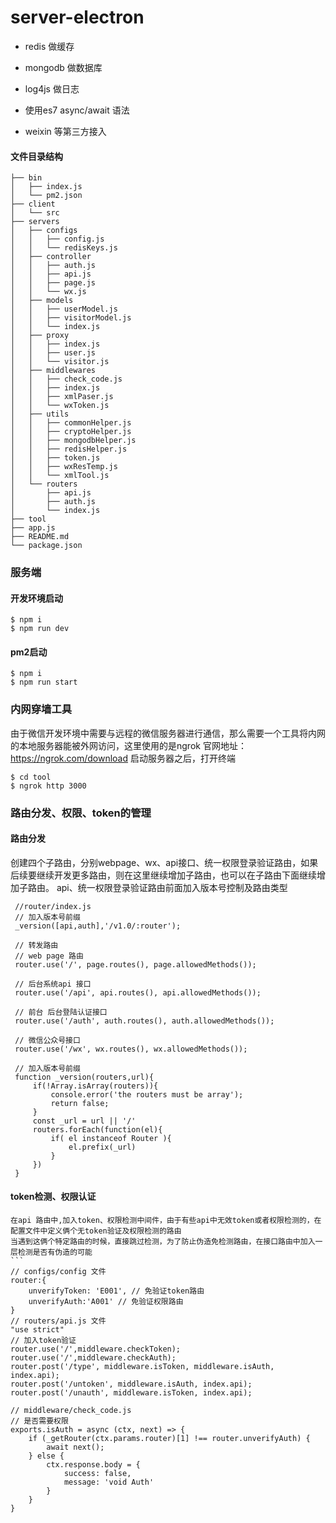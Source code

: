 # server-electron

* redis 做缓存 

* mongodb 做数据库

* log4js 做日志

* 使用es7 async/await 语法

*  weixin 等第三方接入
#### 文件目录结构
```
├── bin
│   ├── index.js
│   └── pm2.json
├── client
│   └── src
├── servers
│   ├── configs
│   │   ├── config.js
│   │   └── redisKeys.js
│   ├── controller
│   │   ├── auth.js
│   │   ├── api.js
│   │   ├── page.js
│   │   └── wx.js
│   ├── models
│   │   ├── userModel.js
│   │   ├── visitorModel.js
│   │   └── index.js
│   ├── proxy
│   │   ├── index.js
│   │   ├── user.js
│   │   └── visitor.js
│   ├── middlewares
│   │   ├── check_code.js
│   │   ├── index.js
│   │   ├── xmlPaser.js
│   │   └── wxToken.js
│   ├── utils
│   │   ├── commonHelper.js
│   │   ├── cryptoHelper.js
│   │   ├── mongodbHelper.js
│   │   ├── redisHelper.js
│   │   ├── token.js
│   │   ├── wxResTemp.js
│   │   └── xmlTool.js
│   └── routers
│       ├── api.js
│       ├── auth.js
│       └── index.js
├── tool
├── app.js
├── README.md
└── package.json
```
### 服务端
#### 开发环境启动
```
$ npm i
$ npm run dev
```
#### pm2启动
```
$ npm i
$ npm run start
```
### 内网穿墙工具
   由于微信开发环境中需要与远程的微信服务器进行通信，那么需要一个工具将内网的本地服务器能被外网访问，这里使用的是ngrok 
   官网地址：https://ngrok.com/download
   启动服务器之后，打开终端
   ```
   $ cd tool
   $ ngrok http 3000 
   ```
### 路由分发、权限、token的管理
#### 路由分发    
   创建四个子路由，分别webpage、wx、api接口、统一权限登录验证路由，如果后续要继续开发更多路由，则在这里继续增加子路由，也可以在子路由下面继续增加子路由。
   api、统一权限登录验证路由前面加入版本号控制及路由类型
   ```
    //router/index.js
    // 加入版本号前缀
    _version([api,auth],'/v1.0/:router');

    // 转发路由
    // web page 路由
    router.use('/', page.routes(), page.allowedMethods());

    // 后台系统api 接口
    router.use('/api', api.routes(), api.allowedMethods());

    // 前台 后台登陆认证接口
    router.use('/auth', auth.routes(), auth.allowedMethods());

    // 微信公众号接口
    router.use('/wx', wx.routes(), wx.allowedMethods());

    // 加入版本号前缀
    function _version(routers,url){
        if(!Array.isArray(routers)){
            console.error('the routers must be array');
            return false; 
        }
        const _url = url || '/'
        routers.forEach(function(el){
            if( el instanceof Router ){
                el.prefix(_url)
            }
        })
    }
   ```

#### token检测、权限认证
    在api 路由中,加入token、权限检测中间件，由于有些api中无效token或者权限检测的，在配置文件中定义俩个无token验证及权限检测的路由
    当遇到这俩个特定路由的时候，直接跳过检测，为了防止伪造免检测路由，在接口路由中加入一层检测是否有伪造的可能
    ```
    // configs/config 文件
    router:{
        unverifyToken: 'E001', // 免验证token路由
        unverifyAuth:'A001' // 免验证权限路由
    }
    // routers/api.js 文件
    "use strict"
    // 加入token验证
    router.use('/',middleware.checkToken);
    router.use('/',middleware.checkAuth);
    router.post('/type', middleware.isToken, middleware.isAuth, index.api);
    router.post('/untoken', middleware.isAuth, index.api);
    router.post('/unauth', middleware.isToken, index.api);

    // middleware/check_code.js
    // 是否需要权限
    exports.isAuth = async (ctx, next) => {
        if (_getRouter(ctx.params.router)[1] !== router.unverifyAuth) { 
            await next();
        } else {
            ctx.response.body = {
                success: false,
                message: 'void Auth'
            }
        }
    }
   ``````

   